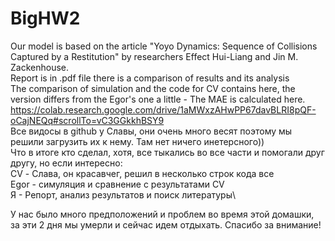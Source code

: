 # BigHW2

Our model is based on the article "Yoyo Dynamics: Sequence of Collisions Captured by a Restitution" by researchers Effect Hui-Liang and Jin M. Zackenhouse.\
Report is in .pdf file there is a comparison of results and its analysis\
The comparison of simulation and the code for CV contains here, the version differs from the Egor's one a little - The MAE is calculated here. https://colab.research.google.com/drive/1aMWxzAHwPP67davBLRI8pQF-oCajNEQq#scrollTo=vC3GGkkhBSY9 \
Все видосы в github у Славы, они очень много весят поэтому мы решили загрузить их к нему. Там нет ничего инетерсного))\
Что в итоге кто сделал, хотя, все тыкались во все части и помогали друг другу, но если интересно:\
CV - Слава, он красавчег, решил в несколько строк кода все\
Egor - симуляция и сравнение с результатами CV\
Я - Репорт, анализ результатов и поиск литературы\

У нас было много предположений и проблем во время этой домашки, за эти 2 дня мы умерли и сейчас идем отдыхать. Спасибо за внимание!

